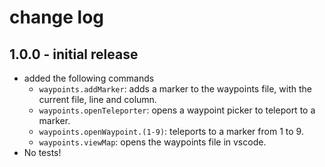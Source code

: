 # change log

## 1.0.0 - initial release
- added the following commands
  - `waypoints.addMarker`: adds a marker to the waypoints file, with the current file, line and column.
  - `waypoints.openTeleporter`: opens a waypoint picker to teleport to a marker.
  - `waypoints.openWaypoint.(1-9)`: teleports to a marker from 1 to 9.
  - `waypoints.viewMap`: opens the waypoints file in vscode.
- No tests!
